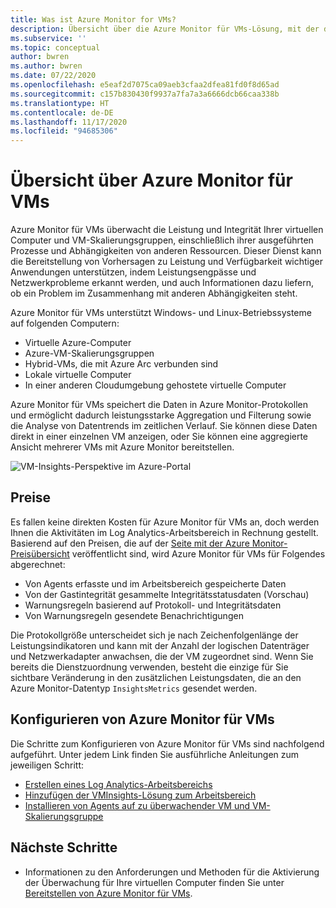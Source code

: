 ```yaml
---
title: Was ist Azure Monitor for VMs?
description: Übersicht über die Azure Monitor für VMs-Lösung, mit der die Integrität und Leistung der Azure-VMs überwacht wird sowie Anwendungskomponenten und ihre Abhängigkeiten automatisch ermittelt und zugeordnet werden.
ms.subservice: ''
ms.topic: conceptual
author: bwren
ms.author: bwren
ms.date: 07/22/2020
ms.openlocfilehash: e5eaf2d7075ca09aeb3cfaa2dfea81fd0f8d65ad
ms.sourcegitcommit: c157b830430f9937a7fa7a3a6666dcb66caa338b
ms.translationtype: HT
ms.contentlocale: de-DE
ms.lasthandoff: 11/17/2020
ms.locfileid: "94685306"
---
```

# <a name="overview-of-azure-monitor-for-vms"></a>Übersicht über Azure Monitor für VMs

Azure Monitor für VMs überwacht die Leistung und Integrität Ihrer virtuellen Computer und VM-Skalierungsgruppen, einschließlich ihrer ausgeführten Prozesse und Abhängigkeiten von anderen Ressourcen. Dieser Dienst kann die Bereitstellung von Vorhersagen zu Leistung und Verfügbarkeit wichtiger Anwendungen unterstützen, indem Leistungsengpässe und Netzwerkprobleme erkannt werden, und auch Informationen dazu liefern, ob ein Problem im Zusammenhang mit anderen Abhängigkeiten steht.

Azure Monitor für VMs unterstützt Windows- und Linux-Betriebssysteme auf folgenden Computern:

- Virtuelle Azure-Computer
- Azure-VM-Skalierungsgruppen
- Hybrid-VMs, die mit Azure Arc verbunden sind
- Lokale virtuelle Computer
- In einer anderen Cloudumgebung gehostete virtuelle Computer
  

Azure Monitor für VMs speichert die Daten in Azure Monitor-Protokollen und ermöglicht dadurch leistungsstarke Aggregation und Filterung sowie die Analyse von Datentrends im zeitlichen Verlauf. Sie können diese Daten direkt in einer einzelnen VM anzeigen, oder Sie können eine aggregierte Ansicht mehrerer VMs mit Azure Monitor bereitstellen.

![VM-Insights-Perspektive im Azure-Portal](media/vminsights-overview/vminsights-azmon-directvm.png)


## <a name="pricing"></a>Preise
Es fallen keine direkten Kosten für Azure Monitor für VMs an, doch werden Ihnen die Aktivitäten im Log Analytics-Arbeitsbereich in Rechnung gestellt. Basierend auf den Preisen, die auf der [Seite mit der Azure Monitor-Preisübersicht](https://azure.microsoft.com/pricing/details/monitor/) veröffentlicht sind, wird Azure Monitor für VMs für Folgendes abgerechnet:

- Von Agents erfasste und im Arbeitsbereich gespeicherte Daten
- Von der Gastintegrität gesammelte Integritätsstatusdaten (Vorschau)
- Warnungsregeln basierend auf Protokoll- und Integritätsdaten
- Von Warnungsregeln gesendete Benachrichtigungen

Die Protokollgröße unterscheidet sich je nach Zeichenfolgenlänge der Leistungsindikatoren und kann mit der Anzahl der logischen Datenträger und Netzwerkadapter anwachsen, die der VM zugeordnet sind. Wenn Sie bereits die Dienstzuordnung verwenden, besteht die einzige für Sie sichtbare Veränderung in den zusätzlichen Leistungsdaten, die an den Azure Monitor-Datentyp `InsightsMetrics` gesendet werden.


## <a name="configuring-azure-monitor-for-vms"></a>Konfigurieren von Azure Monitor für VMs
Die Schritte zum Konfigurieren von Azure Monitor für VMs sind nachfolgend aufgeführt. Unter jedem Link finden Sie ausführliche Anleitungen zum jeweiligen Schritt:

- [Erstellen eines Log Analytics-Arbeitsbereichs](vminsights-configure-workspace.md#create-log-analytics-workspace)
- [Hinzufügen der VMInsights-Lösung zum Arbeitsbereich](vminsights-configure-workspace.md#add-vminsights-solution-to-workspace)
- [Installieren von Agents auf zu überwachender VM und VM-Skalierungsgruppe](vminsights-enable-overview.md)



## <a name="next-steps"></a>Nächste Schritte

- Informationen zu den Anforderungen und Methoden für die Aktivierung der Überwachung für Ihre virtuellen Computer finden Sie unter [Bereitstellen von Azure Monitor für VMs](vminsights-enable-overview.md).

